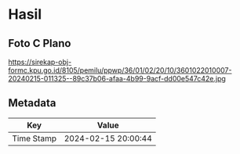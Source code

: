 # Hasil

## Foto C Plano

https://sirekap-obj-formc.kpu.go.id/8105/pemilu/ppwp/36/01/02/20/10/3601022010007-20240215-011325--89c37b06-afaa-4b99-9acf-dd00e547c42e.jpg


## Metadata

| Key        | Value               |
| ---------- | ------------------- |
| Time Stamp | 2024-02-15 20:00:44 |



